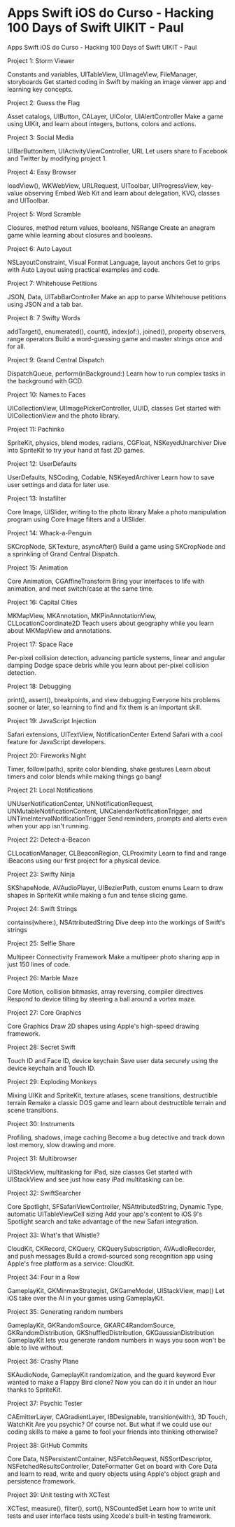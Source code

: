 # Apps Swift iOS do Curso - Hacking 100 Days of Swift UIKIT - Paul

Apps Swift iOS do Curso - Hacking 100 Days of Swift UIKIT - Paul


Project 1: Storm Viewer

Constants and variables, UITableView, UIImageView, FileManager, storyboards
Get started coding in Swift by making an image viewer app and learning key concepts.



Project 2: Guess the Flag

Asset catalogs, UIButton, CALayer, UIColor, UIAlertController
Make a game using UIKit, and learn about integers, buttons, colors and actions.



Project 3: Social Media

UIBarButtonItem, UIActivityViewController, URL
Let users share to Facebook and Twitter by modifying project 1.



Project 4: Easy Browser

loadView(), WKWebView, URLRequest, UIToolbar, UIProgressView, key-value observing
Embed Web Kit and learn about delegation, KVO, classes and UIToolbar.



Project 5: Word Scramble

Closures, method return values, booleans, NSRange
Create an anagram game while learning about closures and booleans.



Project 6: Auto Layout

NSLayoutConstraint, Visual Format Language, layout anchors
Get to grips with Auto Layout using practical examples and code.



Project 7: Whitehouse Petitions

JSON, Data, UITabBarController
Make an app to parse Whitehouse petitions using JSON and a tab bar.



Project 8: 7 Swifty Words

addTarget(), enumerated(), count(), index(of:), joined(), property observers, range operators
Build a word-guessing game and master strings once and for all.



Project 9: Grand Central Dispatch

DispatchQueue, perform(inBackground:)
Learn how to run complex tasks in the background with GCD.



Project 10: Names to Faces

UICollectionView, UIImagePickerController, UUID, classes
Get started with UICollectionView and the photo library.



Project 11: Pachinko

SpriteKit, physics, blend modes, radians, CGFloat, NSKeyedUnarchiver
Dive into SpriteKit to try your hand at fast 2D games.



Project 12: UserDefaults

UserDefaults, NSCoding, Codable, NSKeyedArchiver
Learn how to save user settings and data for later use.



Project 13: Instafilter

Core Image, UISlider, writing to the photo library
Make a photo manipulation program using Core Image filters and a UISlider.



Project 14: Whack-a-Penguin

SKCropNode, SKTexture, asyncAfter()
Build a game using SKCropNode and a sprinkling of Grand Central Dispatch.



Project 15: Animation

Core Animation, CGAffineTransform
Bring your interfaces to life with animation, and meet switch/case at the same time.



Project 16: Capital Cities

MKMapView, MKAnnotation, MKPinAnnotationView, CLLocationCoordinate2D
Teach users about geography while you learn about MKMapView and annotations.



Project 17: Space Race

Per-pixel collision detection, advancing particle systems, linear and angular damping
Dodge space debris while you learn about per-pixel collision detection.



Project 18: Debugging

print(), assert(), breakpoints, and view debugging
Everyone hits problems sooner or later, so learning to find and fix them is an important skill.



Project 19: JavaScript Injection

Safari extensions, UITextView, NotificationCenter
Extend Safari with a cool feature for JavaScript developers.



Project 20: Fireworks Night

Timer, follow(path:), sprite color blending, shake gestures
Learn about timers and color blends while making things go bang!



Project 21: Local Notifications

UNUserNotificationCenter, UNNotificationRequest, UNMutableNotificationContent, UNCalendarNotificationTrigger, and UNTimeIntervalNotificationTrigger
Send reminders, prompts and alerts even when your app isn't running.



Project 22: Detect-a-Beacon

CLLocationManager, CLBeaconRegion, CLProximity
Learn to find and range iBeacons using our first project for a physical device.



Project 23: Swifty Ninja

SKShapeNode, AVAudioPlayer, UIBezierPath, custom enums
Learn to draw shapes in SpriteKit while making a fun and tense slicing game.



Project 24: Swift Strings

contains(where:), NSAttributedString
Dive deep into the workings of Swift's strings



Project 25: Selfie Share

Multipeer Connectivity Framework
Make a multipeer photo sharing app in just 150 lines of code.



Project 26: Marble Maze

Core Motion, collision bitmasks, array reversing, compiler directives
Respond to device tilting by steering a ball around a vortex maze.



Project 27: Core Graphics

Core Graphics
Draw 2D shapes using Apple's high-speed drawing framework.



Project 28: Secret Swift

Touch ID and Face ID, device keychain
Save user data securely using the device keychain and Touch ID.



Project 29: Exploding Monkeys

Mixing UIKit and SpriteKit, texture atlases, scene transitions, destructible terrain
Remake a classic DOS game and learn about destructible terrain and scene transitions.



Project 30: Instruments

Profiling, shadows, image caching
Become a bug detective and track down lost memory, slow drawing and more.



Project 31: Multibrowser

UIStackView, multitasking for iPad, size classes
Get started with UIStackView and see just how easy iPad multitasking can be.



Project 32: SwiftSearcher

Core Spotlight, SFSafariViewController, NSAttributedString, Dynamic Type, automatic UITableViewCell sizing
Add your app's content to iOS 9's Spotlight search and take advantage of the new Safari integration.



Project 33: What's that Whistle?

CloudKit, CKRecord, CKQuery, CKQuerySubscription, AVAudioRecorder, and push messages
Build a crowd-sourced song recognition app using Apple's free platform as a service: CloudKit.



Project 34: Four in a Row

GameplayKit, GKMinmaxStrategist, GKGameModel, UIStackView, map()
Let iOS take over the AI in your games using GameplayKit.



Project 35: Generating random numbers

GameplayKit, GKRandomSource, GKARC4RandomSource, GKRandomDistribution, GKShuffledDistribution, GKGaussianDistribution
GameplayKit lets you generate random numbers in ways you soon won't be able to live without.



Project 36: Crashy Plane

SKAudioNode, GameplayKit randomization, and the guard keyword
Ever wanted to make a Flappy Bird clone? Now you can do it in under an hour thanks to SpriteKit.



Project 37: Psychic Tester

CAEmitterLayer, CAGradientLayer, IBDesignable, transition(with:), 3D Touch, WatchKit
Are you psychic? Of course not. But what if we could use our coding skills to make a game to fool your friends into thinking otherwise?



Project 38: GitHub Commits

Core Data, NSPersistentContainer, NSFetchRequest, NSSortDescriptor, NSFetchedResultsController, DateFormatter
Get on board with Core Data and learn to read, write and query objects using Apple's object graph and persistence framework.



Project 39: Unit testing with XCTest

XCTest, measure(), filter(), sort(), NSCountedSet
Learn how to write unit tests and user interface tests using Xcode's built-in testing framework.
